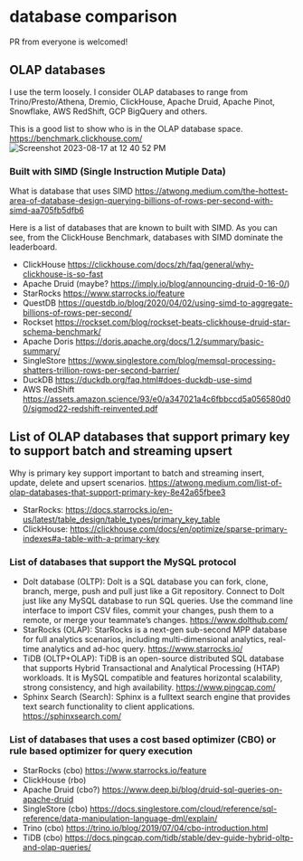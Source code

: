 # database comparison
PR from everyone is welcomed!

## OLAP databases
I use the term loosely.   I consider OLAP databases to range from Trino/Presto/Athena, Dremio, ClickHouse, Apache Druid, Apache Pinot, Snowflake, AWS RedShift, GCP BigQuery and others.

This is a good list to show who is in the OLAP database space.  https://benchmark.clickhouse.com/
![Screenshot 2023-08-17 at 12 40 52 PM](https://github.com/alberttwong/databasecomparison/assets/749093/03cb8fa1-a4fe-4324-b6f0-00654e920f7b)

### Built with SIMD (Single Instruction Mutiple Data)
What is database that uses SIMD  https://atwong.medium.com/the-hottest-area-of-database-design-querying-billions-of-rows-per-second-with-simd-aa705fb5dfb6

Here is a list of databases that are known to built with SIMD.  As you can see, from the ClickHouse Benchmark, databases with SIMD dominate the leaderboard. 
* ClickHouse https://clickhouse.com/docs/zh/faq/general/why-clickhouse-is-so-fast
* Apache Druid (maybe? https://imply.io/blog/announcing-druid-0-16-0/)
* StarRocks https://www.starrocks.io/feature
* QuestDB https://questdb.io/blog/2020/04/02/using-simd-to-aggregate-billions-of-rows-per-second/
* Rockset https://rockset.com/blog/rockset-beats-clickhouse-druid-star-schema-benchmark/
* Apache Doris https://doris.apache.org/docs/1.2/summary/basic-summary/
* SingleStore https://www.singlestore.com/blog/memsql-processing-shatters-trillion-rows-per-second-barrier/
* DuckDB https://duckdb.org/faq.html#does-duckdb-use-simd
* AWS RedShift https://assets.amazon.science/93/e0/a347021a4c6fbbccd5a056580d00/sigmod22-redshift-reinvented.pdf

## List of OLAP databases that support primary key to support batch and streaming upsert
Why is primary key support important to batch and streaming insert, update, delete and upsert scenarios. https://atwong.medium.com/list-of-olap-databases-that-support-primary-key-8e42a65fbee3
* StarRocks: https://docs.starrocks.io/en-us/latest/table_design/table_types/primary_key_table
* ClickHouse: https://clickhouse.com/docs/en/optimize/sparse-primary-indexes#a-table-with-a-primary-key

### List of databases that support the MySQL protocol
* Dolt database (OLTP): Dolt is a SQL database you can fork, clone, branch, merge, push and pull just like a Git repository. Connect to Dolt just like any MySQL database to run SQL queries. Use the command line interface to import CSV files, commit your changes, push them to a remote, or merge your teammate’s changes. https://www.dolthub.com/
* StarRocks (OLAP): StarRocks is a next-gen sub-second MPP database for full analytics scenarios, including multi-dimensional analytics, real-time analytics and ad-hoc query. https://www.starrocks.io/
* TiDB (OLTP+OLAP): TiDB is an open-source distributed SQL database that supports Hybrid Transactional and Analytical Processing (HTAP) workloads. It is MySQL compatible and features horizontal scalability, strong consistency, and high availability. https://www.pingcap.com/
* Sphinx Search (Search): Sphinx is a fulltext search engine that provides text search functionality to client applications. https://sphinxsearch.com/

### List of databases that uses a cost based optimizer (CBO) or rule based optimizer for query execution
* StarRocks (cbo) https://www.starrocks.io/feature
* ClickHouse (rbo)
* Apache Druid (cbo?) https://www.deep.bi/blog/druid-sql-queries-on-apache-druid
* SingleStore (cbo) https://docs.singlestore.com/cloud/reference/sql-reference/data-manipulation-language-dml/explain/
* Trino (cbo) https://trino.io/blog/2019/07/04/cbo-introduction.html
* TiDB (cbo) https://docs.pingcap.com/tidb/stable/dev-guide-hybrid-oltp-and-olap-queries/
